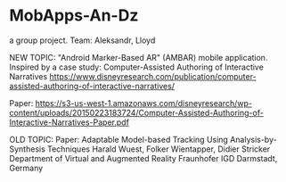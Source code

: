 # MobApps-An-Dz
a group project. Team: Aleksandr, Lloyd

NEW TOPIC: "Android Marker-Based AR" (AMBAR) mobile application.
  Inspired by a case study: Computer-Assisted Authoring of Interactive Narratives
  https://www.disneyresearch.com/publication/computer-assisted-authoring-of-interactive-narratives/

Paper:
https://s3-us-west-1.amazonaws.com/disneyresearch/wp-content/uploads/20150223183724/Computer-Assisted-Authoring-of-Interactive-Narratives-Paper.pdf

OLD TOPIC:
Paper: Adaptable Model-based Tracking Using Analysis-by-Synthesis Techniques
Harald Wuest, Folker Wientapper, Didier Stricker
Department of Virtual and Augmented Reality
Fraunhofer IGD
Darmstadt, Germany
